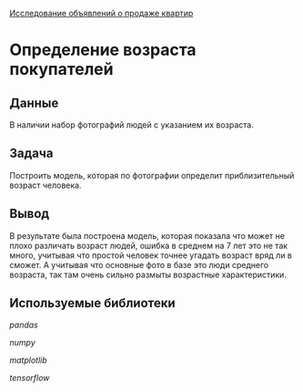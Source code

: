 [Исследование объявлений о продаже квартир](https://nbviewer.jupyter.org/)

# Определение возраста покупателей

## Данные

В наличии набор фотографий людей с указанием их возраста.

## Задача

Построить модель, которая по фотографии определит приблизительный возраст человека.

## Вывод

В результате была построена модель, которая показала что может не плохо различать возраст людей, ошибка в среднем на 7 лет это не так много, учитывая что простой человек точнее угадать возраст вряд ли в сможет. А учитывая что основные фото в базе это люди среднего возраста, так там очень сильно размыты возрастные характеристики.

## Используемые библиотеки

*pandas*

*numpy*

*matplotlib*

*tensorflow*
